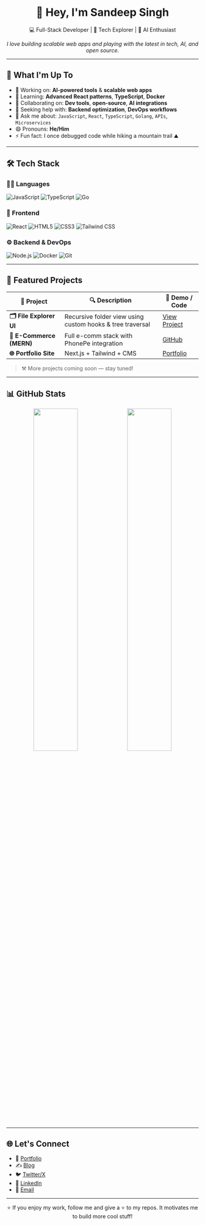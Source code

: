 <h1 align="center">👋 Hey, I'm Sandeep Singh</h1>

<p align="center">
  💻 Full-Stack Developer | 🚀 Tech Explorer | 🤖 AI Enthusiast  
</p>

<p align="center">
  <em>I love building scalable web apps and playing with the latest in tech, AI, and open source.</em>
</p>

---

## 🚀 What I'm Up To

- 🔭 Working on: **AI-powered tools** & **scalable web apps**
- 🌱 Learning: **Advanced React patterns**, **TypeScript**, **Docker**
- 🤝 Collaborating on: **Dev tools**, **open-source**, **AI integrations**
- 🧠 Seeking help with: **Backend optimization**, **DevOps workflows**
- 💬 Ask me about: `JavaScript`, `React`, `TypeScript`, `Golang`, `APIs`, `Microservices`
- 😄 Pronouns: **He/Him**
- ⚡ Fun fact: I once debugged code while hiking a mountain trail ⛰️

---

## 🛠️ Tech Stack

### 🧑‍💻 Languages  
![JavaScript](https://img.shields.io/badge/JavaScript-F7DF1E?logo=javascript&logoColor=black&style=flat-square)
![TypeScript](https://img.shields.io/badge/TypeScript-007ACC?logo=typescript&logoColor=white&style=flat-square)
![Go](https://img.shields.io/badge/Go-00ADD8?logo=go&logoColor=white&style=flat-square)

### 🎨 Frontend  
![React](https://img.shields.io/badge/React-20232A?logo=react&logoColor=61DAFB&style=flat-square)
![HTML5](https://img.shields.io/badge/HTML5-E34F26?logo=html5&logoColor=white&style=flat-square)
![CSS3](https://img.shields.io/badge/CSS3-1572B6?logo=css3&logoColor=white&style=flat-square)
![Tailwind CSS](https://img.shields.io/badge/Tailwind-38B2AC?logo=tailwind-css&logoColor=white&style=flat-square)

### ⚙️ Backend & DevOps  
![Node.js](https://img.shields.io/badge/Node.js-339933?logo=nodedotjs&logoColor=white&style=flat-square)
![Docker](https://img.shields.io/badge/Docker-2496ED?logo=docker&logoColor=white&style=flat-square)
![Git](https://img.shields.io/badge/Git-F05032?logo=git&logoColor=white&style=flat-square)

---

## 💼 Featured Projects

| 🧠 Project | 🔍 Description | 🔗 Demo / Code |
|-----------|----------------|----------------|
| **🗂️ File Explorer UI** | Recursive folder view using custom hooks & tree traversal | [View Project](your-link-here) |
| **🛒 E-Commerce (MERN)** | Full e-comm stack with PhonePe integration | [GitHub](your-link-here) |
| **🌐 Portfolio Site** | Next.js + Tailwind + CMS | [Portfolio](your-link-here) |

> ⚒ More projects coming soon — stay tuned!

---

## 📊 GitHub Stats

<p align="center">
  <img src="https://github-readme-stats.vercel.app/api?username=Sandeep-singh-99&show_icons=true&theme=radical&hide_border=true" width="48%" />
  <img src="https://github-readme-stats.vercel.app/api/top-langs/?username=Sandeep-singh-99&layout=compact&theme=radical&hide_border=true" width="48%" />
</p>

---


## 🌐 Let's Connect

- 🔗 [Portfolio](your-portfolio-link)
- ✍️ [Blog](your-blog-link)
- 🐦 [Twitter/X](https://x.com/your-profile)
- 💼 [LinkedIn](https://www.linkedin.com/in/your-profile)
- 📩 [Email](mailto:your.email@example.com)

---

<p align="center">
  ⭐️ If you enjoy my work, follow me and give a ⭐️ to my repos. It motivates me to build more cool stuff!
</p>
